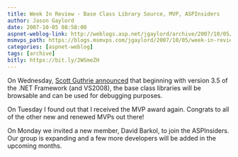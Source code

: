 ```yaml
---
title: Week In Review - Base Class Library Source, MVP, ASPInsiders
author: Jason Gaylord
date: 2007-10-05 08:58:00
aspnet-weblog-link: http://weblogs.asp.net/jgaylord/archive/2007/10/05/week-in-review-base-class-library-source-mvp-aspinsiders.aspx
msmvps_path: https://blogs.msmvps.com/jgaylord/2007/10/05/week-in-review-base-class-library-source-mvp-aspinsiders/
categories: [aspnet-weblog]
tags: [archive]
bitly: https://bit.ly/2WSmeZH
---
```


On Wednesday, [Scott Guthrie announced](http://weblogs.asp.net/scottgu/archive/2007/10/03/releasing-the-source-code-for-the-net-framework-libraries.aspx) that beginning with version 3.5 of the .NET Framework (and VS2008), the base class libraries will be browsable and can be used for debugging purposes.

On Tuesday I found out that I received the MVP award again. Congrats to all of the other new and renewed MVPs out there!

On Monday we invited a new member, David Barkol, to join the ASPInsiders. Our group is expanding and a few more developers will be added in the upcoming months.